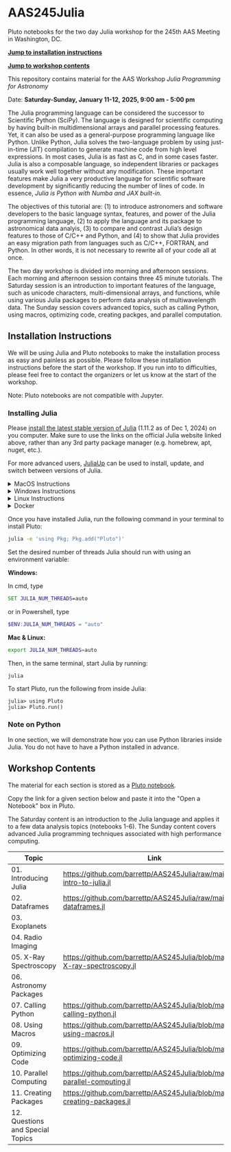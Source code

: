 # AAS245Julia
Pluto notebooks for the two day Julia workshop for the 245th AAS Meeting in Washington, DC.

[**Jump to installation instructions**](#installation-instructions)

[**Jump to workshop contents**](#workshop-contents)

This repository contains material for the AAS Workshop *Julia Programming for Astronomy*

Date: **Saturday-Sunday, January 11-12, 2025, 9:00 am - 5:00 pm**

The Julia programming language can be considered the successor to Scientific Python (SciPy). The language is designed for scientific computing by having built-in multidimensional arrays and parallel processing features. Yet, it can also be used as a general-purpose programming language like Python. Unlike Python, Julia solves the two-language problem by using just-in-time (JIT) compilation to generate machine code from high level expressions. In most cases, Julia is as fast as C, and in some cases faster. Julia is also a composable language, so independent libraries or packages usually work well together without any modification. These important features make Julia a very productive language for scientific software development by significantly reducing the number of lines of code. In essence, *Julia is Python with Numba and JAX built-in.* 

The objectives of this tutorial are: (1) to introduce astronomers and software developers to the basic language syntax, features, and power of the Julia programming language, (2) to apply the language and its package to astronomical data analyis, (3) to compare and contrast Julia’s design features to those of C/C++ and Python, and (4) to show that Julia provides an easy migration path from languages such as C/C++, FORTRAN, and Python. In other words, it is not necessary to rewrite all of your code all at once.

The two day workshop is divided into morning and afternoon sessions. Each morning and afternoon session contains three 45 minute tutorials. The Saturday session is an introduction to important features of the language, such as unicode characters, multi-dimensional arrays, and functions, while using various Julia packages to perform data analysis of multiwavelength data. The Sunday session covers advanced topics, such as calling Python, using macros, optimizing code, creating packges, and parallel computation.

## Installation Instructions

We will be using Julia and Pluto notebooks to make the installation process as easy and painless as possible. Please follow these installation instructions before the start of the workshop. If you run into to difficulties, please feel free to contact the organizers or let us know at the start of the workshop.

Note: Pluto notebooks are not compatible with Jupyter.

### Installing Julia
Please [install the latest stable version of Julia](https://julialang.org/downloads/) (1.11.2 as of Dec 1, 2024) on you computer. Make sure to use the links on the official Julia website linked above, rather than any 3rd party package manager (e.g. homebrew, apt, nuget, etc.).

For more advanced users, [JuliaUp](https://github.com/JuliaLang/juliaup) can be used to install, update, and switch between versions of Julia. 

<details>
<summary>MacOS Instructions</summary>
If you have a new mac with an M1 processor, make sure to select the "M-series Processor" link for improved performance.
</details>

<details>
<summary>Windows Instructions</summary>
This <a href="https://www.microsoft.com/store/apps/9NJNWW8PVKMN">Microsoft Store</a> link can also be used to install JuliaUp.

We strongly recomend you use the [Windows Terminal](https://en.wikipedia.org/wiki/Windows_Terminal) included in Windows 11 or downloadable from this <a href="https://aka.ms/terminal">Microsoft Store link</a>. Windows Terminal has improved font and math symbol rendering compared to the antiquated [Windows console/`cmd.exe`](https://en.wikipedia.org/wiki/Windows_Console).
</details>

<details>
<summary>Linux Instructions</summary>
After downloading the correct version of Julia for your operating system, expand the archive (e.g. <code>tar -xvf julia-xyz.tar.gz</code>) and place the binary <code>julia-xyz/bin/julia</code> in your <code>PATH</code>.

The versions of Julia included in OS package managers (yum, apt, pacman, etc) frequently have bugs not seen in the offical binaries and should be avoided. For more information, <a href="https://julialang.org/downloads/platform/#a_brief_note_about_unofficial_binaries">see here</a>.
</details>

<details>
<summary>Docker</summary>
Julia runs in lightweight, self-contained environments. It is therefore not usually necessary to install Julia within Docker for the sake of reproducibility.
</details>

Once you have installed Julia, run the following command in your terminal to install Pluto:
```bash
julia -e 'using Pkg; Pkg.add("Pluto")'
```

Set the desired number of threads Julia should run with using an environment variable:

**Windows:**

In cmd, type
```cmd
SET JULIA_NUM_THREADS=auto
```
or in Powershell, type
```ps1
$ENV:JULIA_NUM_THREADS = "auto"
```

**Mac & Linux:**
```bash
export JULIA_NUM_THREADS=auto
```


Then, in the same terminal, start Julia by running:
```bash
julia
```

To start Pluto, run the following from inside Julia:
```julia-repl
julia> using Pluto
julia> Pluto.run()
```

### Note on Python
In one section, we will demonstrate how you can use Python libraries inside Julia. You do not have to have a Python installed in advance.

## Workshop Contents

The material for each section is stored as a [Pluto notebook](https://plutojl.org/). 

Copy the link for a given section below and paste it into the "Open a Notebook" box in Pluto.

The Saturday content is an introduction to the Julia language and applies it to a few data analysis topics (notebooks 1-6).
The Sunday content covers advanced Julia programming techniques associated with high performance computing.

| Topic | Link | 
|-------|------|
| 01. Introducing Julia | https://github.com/barrettp/AAS245Julia/raw/main/01-intro-to-julia.jl |
| 02. Dataframes | https://github.com/barrettp/AAS245Julia/raw/main/02-dataframes.jl |
| 03. Exoplanets |  |
| 04. Radio Imaging |  |
| 05. X-Ray Spectroscopy | https://github.com/barrettp/AAS245Julia/blob/main/05-X-ray-spectroscopy.jl |
| 06. Astronomy Packages |  |
| 07. Calling Python | https://github.com/barrettp/AAS245Julia/blob/main/07-calling-python.jl |
| 08. Using Macros | https://github.com/barrettp/AAS245Julia/blob/main/08-using-macros.jl |
| 09. Optimizing Code | https://github.com/barrettp/AAS245Julia/blob/main/09-optimizing-code.jl |
| 10. Parallel Computing | https://github.com/barrettp/AAS245Julia/blob/main/10-parallel-computing.jl |
| 11. Creating Packages | https://github.com/barrettp/AAS245Julia/blob/main/11-creating-packages.jl | 
| 12. Questions and Special Topics | |
